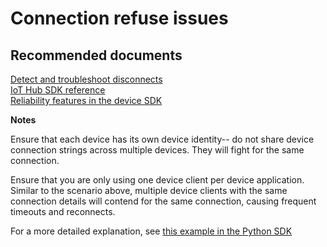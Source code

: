 <properties
  pagetitle="Connection refuse issues"
  description="Connection refuse issues"
  service="microsoft.devices"
  resource="iotsdks"
  ms.author="elhorton"
  selfhelptype="Generic"
  supporttopicids="32596693"
  resourcetags=""
  productpesids="16122"
  cloudenvironments="public,blackforest,fairfax,mooncake,usnat,ussec"
  articleid="90f077ba-08a5-45ba-a4ae-37c8c13f37ac"
  ownershipid="AzureIot_IotHub" />
# Connection refuse issues

## **Recommended documents**
[Detect and troubleshoot disconnects](https://docs.microsoft.com/azure/iot-hub/iot-hub-troubleshoot-connectivity)<br>
[IoT Hub SDK reference](https://docs.microsoft.com/azure/iot-hub/iot-hub-devguide-sdks)<br>
[Reliability features in the device SDK](https://docs.microsoft.com/azure/iot-hub/iot-hub-reliability-features-in-sdks)

**Notes**

Ensure that each device has its own device identity-- do not share device connection strings across multiple devices. They will fight for the same connection.

Ensure that you are only using one device client per device application. Similar to the scenario above, multiple device clients with the same connection details will contend for the same connection, causing frequent timeouts and reconnects. 

For a more detailed explanation, see [this example in the Python SDK](https://github.com/Azure/azure-iot-sdk-python/wiki/pitfalls#its-easy-to-create-multiple-client-instances-and-cause-instability)
